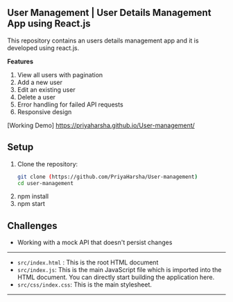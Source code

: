 ## User Management | User Details Management App using React.js

This repository contains an users details management app and it is developed using react.js.

**Features**
1.  View all users with pagination
2.  Add a new user
3.  Edit an existing user
4.  Delete a user
5.  Error handling for failed API requests
6.  Responsive design

[Working Demo] https://priyaharsha.github.io/User-management/

## Setup
1. Clone the repository: 
   ```bash
   git clone (https://github.com/PriyaHarsha/User-management)
   cd user-management

2. npm install
3. npm start

## Challenges
- Working with a mock API that doesn't persist changes
  
---
- ```src/index.html``` : This is the root HTML document
- ```src/index.js```: This is the main JavaScript file which is imported into the HTML document. You can directly start building the application here.
- ```src/css/index.css```: This is the main stylesheet. 
---
